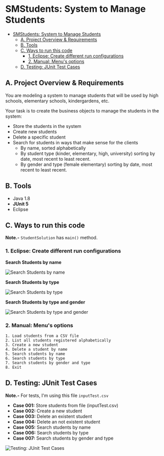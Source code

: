 # SMStudents: System to Manage Students

- [SMStudents: System to Manage Students](#smstudents-system-to-manage-students)
  - [A. Project Overview & Requirements](#a-project-overview--requirements)
  - [B. Tools](#b-tools)
  - [C. Ways to run this code](#c-ways-to-run-this-code)
    - [1. Eclipse: Create different run configurations](#1-eclipse-create-different-run-configurations)
    - [2. Manual: Menu's options](#2-manual-menus-options)
  - [D. Testing: JUnit Test Cases](#d-testing-junit-test-cases)

## A. Project Overview & Requirements

You are modeling a system to manage students that will be used by high schools, elementary schools, kindergardens, etc.

Your task is to create the business objects to manage the students in the system:

- Store the students in the system
- Create new students
- Delete a specific student
- Search for students in ways that make sense for the clients
  * By name, sorted alphabetically
  * By student type (kinder, elementary, high, university) sorting by date, most recent to least recent.
  * By gender and type (female elementary) sorting by date, most recent to least recent.


## B. Tools

- Java 1.8
- **JUnit 5**
- Eclipse

## C. Ways to run this code

**Note.-** `StudentSolution` has `main()` method.

### 1. Eclipse: Create different run configurations

**Search Students by name**

![Search Students by name](https://raw.githubusercontent.com/alxmcr/SMStudents/master/_assets/Students-FindByName.png)

**Search Students by type**

![Search Students by type](https://raw.githubusercontent.com/alxmcr/SMStudents/master/_assets/Students-FindByType.png)

**Search Students by type and gender**

![Search Students by type and gender](https://raw.githubusercontent.com/alxmcr/SMStudents/master/_assets/Students-FindByTypeAndGender.png)

### 2. Manual: Menu's options 

```
1. Load students from a CSV file
2. List all students registered alphabetically
3. Create a new student
4. Delete a student by name
5. Search students by name
6. Search students by type
7. Search students by gender and type
8. Exit
```

## D. Testing: JUnit Test Cases

**Note.-** For tests, I'm using this file `inputTest.csv`

- **Case 001:** Store students from file (inputTest.csv) 
- **Case 002:** Create a new student
- **Case 003:** Delete an existent student
- **Case 004:** Delete an not existent student
- **Case 005:** Search students by name
- **Case 006:** Search students by type
- **Case 007:** Search students by gender and type

![Testing: JUnit Test Cases](https://raw.githubusercontent.com/alxmcr/SMStudents/master/_assets/Test.png)